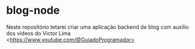 # blog-node
Neste repositório tetarei criar uma aplicação backend de blog com auxílio dos videos do Victor Lima &lt;https://www.youtube.com/@GuiadoProgramador>
